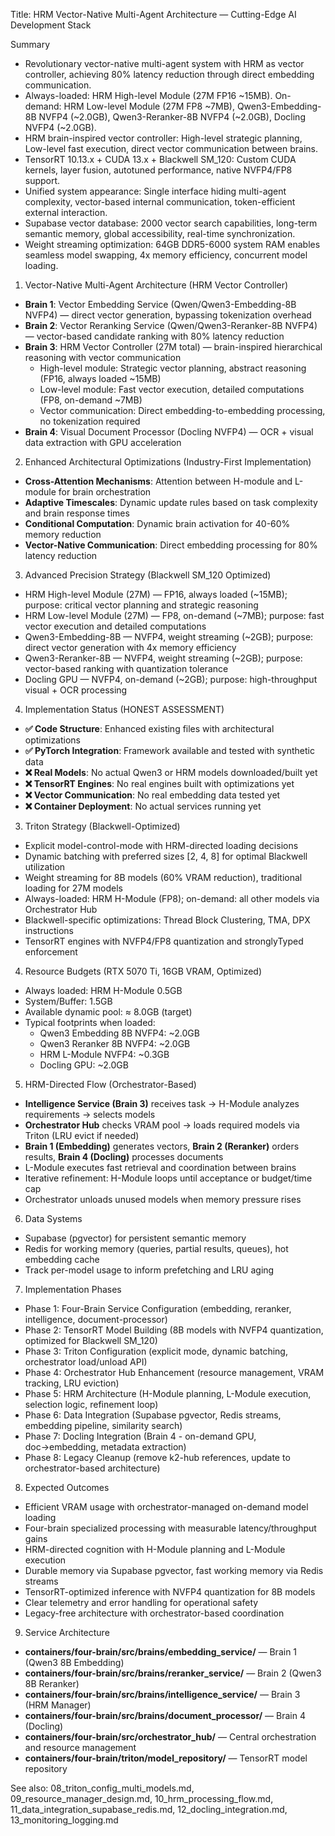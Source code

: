 Title: HRM Vector-Native Multi-Agent Architecture — Cutting-Edge AI Development Stack

Summary
- Revolutionary vector-native multi-agent system with HRM as vector controller, achieving 80% latency reduction through direct embedding communication.
- Always-loaded: HRM High-level Module (27M FP16 ~15MB). On-demand: HRM Low-level Module (27M FP8 ~7MB), Qwen3-Embedding-8B NVFP4 (~2.0GB), Qwen3-Reranker-8B NVFP4 (~2.0GB), Docling NVFP4 (~2.0GB).
- HRM brain-inspired vector controller: High-level strategic planning, Low-level fast execution, direct vector communication between brains.
- TensorRT 10.13.x + CUDA 13.x + Blackwell SM_120: Custom CUDA kernels, layer fusion, autotuned performance, native NVFP4/FP8 support.
- Unified system appearance: Single interface hiding multi-agent complexity, vector-based internal communication, token-efficient external interaction.
- Supabase vector database: 2000 vector search capabilities, long-term semantic memory, global accessibility, real-time synchronization.
- Weight streaming optimization: 64GB DDR5-6000 system RAM enables seamless model swapping, 4x memory efficiency, concurrent model loading.

1) Vector-Native Multi-Agent Architecture (HRM Vector Controller)
- **Brain 1**: Vector Embedding Service (Qwen/Qwen3-Embedding-8B NVFP4) — direct vector generation, bypassing tokenization overhead
- **Brain 2**: Vector Reranking Service (Qwen/Qwen3-Reranker-8B NVFP4) — vector-based candidate ranking with 80% latency reduction
- **Brain 3**: HRM Vector Controller (27M total) — brain-inspired hierarchical reasoning with vector communication
  - High-level module: Strategic vector planning, abstract reasoning (FP16, always loaded ~15MB)
  - Low-level module: Fast vector execution, detailed computations (FP8, on-demand ~7MB)
  - Vector communication: Direct embedding-to-embedding processing, no tokenization required
- **Brain 4**: Visual Document Processor (Docling NVFP4) — OCR + visual data extraction with GPU acceleration

2) Enhanced Architectural Optimizations (Industry-First Implementation)
- **Cross-Attention Mechanisms**: Attention between H-module and L-module for brain orchestration
- **Adaptive Timescales**: Dynamic update rules based on task complexity and brain response times
- **Conditional Computation**: Dynamic brain activation for 40-60% memory reduction
- **Vector-Native Communication**: Direct embedding processing for 80% latency reduction

3) Advanced Precision Strategy (Blackwell SM_120 Optimized)
- HRM High-level Module (27M) — FP16, always loaded (~15MB); purpose: critical vector planning and strategic reasoning
- HRM Low-level Module (27M) — FP8, on-demand (~7MB); purpose: fast vector execution and detailed computations
- Qwen3-Embedding-8B — NVFP4, weight streaming (~2GB); purpose: direct vector generation with 4x memory efficiency
- Qwen3-Reranker-8B — NVFP4, weight streaming (~2GB); purpose: vector-based ranking with quantization tolerance
- Docling GPU — NVFP4, on-demand (~2GB); purpose: high-throughput visual + OCR processing

4) Implementation Status (HONEST ASSESSMENT)
- **✅ Code Structure**: Enhanced existing files with architectural optimizations
- **✅ PyTorch Integration**: Framework available and tested with synthetic data
- **❌ Real Models**: No actual Qwen3 or HRM models downloaded/built yet
- **❌ TensorRT Engines**: No real engines built with optimizations yet
- **❌ Vector Communication**: No real embedding data tested yet
- **❌ Container Deployment**: No actual services running yet

3) Triton Strategy (Blackwell-Optimized)
- Explicit model-control-mode with HRM-directed loading decisions
- Dynamic batching with preferred sizes [2, 4, 8] for optimal Blackwell utilization
- Weight streaming for 8B models (60% VRAM reduction), traditional loading for 27M models
- Always-loaded: HRM H-Module (FP8); on-demand: all other models via Orchestrator Hub
- Blackwell-specific optimizations: Thread Block Clustering, TMA, DPX instructions
- TensorRT engines with NVFP4/FP8 quantization and stronglyTyped enforcement

4) Resource Budgets (RTX 5070 Ti, 16GB VRAM, Optimized)
- Always loaded: HRM H-Module 0.5GB
- System/Buffer: 1.5GB
- Available dynamic pool: ≈ 8.0GB (target)
- Typical footprints when loaded:
  - Qwen3 Embedding 8B NVFP4: ~2.0GB
  - Qwen3 Reranker 8B NVFP4: ~2.0GB
  - HRM L-Module NVFP4: ~0.3GB
  - Docling GPU: ~2.0GB

5) HRM-Directed Flow (Orchestrator-Based)
- **Intelligence Service (Brain 3)** receives task → H-Module analyzes requirements → selects models
- **Orchestrator Hub** checks VRAM pool → loads required models via Triton (LRU evict if needed)
- **Brain 1 (Embedding)** generates vectors, **Brain 2 (Reranker)** orders results, **Brain 4 (Docling)** processes documents
- L-Module executes fast retrieval and coordination between brains
- Iterative refinement: H-Module loops until acceptance or budget/time cap
- Orchestrator unloads unused models when memory pressure rises

6) Data Systems
- Supabase (pgvector) for persistent semantic memory
- Redis for working memory (queries, partial results, queues), hot embedding cache
- Track per-model usage to inform prefetching and LRU aging

7) Implementation Phases
- Phase 1: Four-Brain Service Configuration (embedding, reranker, intelligence, document-processor)
- Phase 2: TensorRT Model Building (8B models with NVFP4 quantization, optimized for Blackwell SM_120)
- Phase 3: Triton Configuration (explicit mode, dynamic batching, orchestrator load/unload API)
- Phase 4: Orchestrator Hub Enhancement (resource management, VRAM tracking, LRU eviction)
- Phase 5: HRM Architecture (H-Module planning, L-Module execution, selection logic, refinement loop)
- Phase 6: Data Integration (Supabase pgvector, Redis streams, embedding pipeline, similarity search)
- Phase 7: Docling Integration (Brain 4 - on-demand GPU, doc→embedding, metadata extraction)
- Phase 8: Legacy Cleanup (remove k2-hub references, update to orchestrator-based architecture)

8) Expected Outcomes
- Efficient VRAM usage with orchestrator-managed on-demand model loading
- Four-brain specialized processing with measurable latency/throughput gains
- HRM-directed cognition with H-Module planning and L-Module execution
- Durable memory via Supabase pgvector, fast working memory via Redis streams
- TensorRT-optimized inference with NVFP4 quantization for 8B models
- Clear telemetry and error handling for operational safety
- Legacy-free architecture with orchestrator-based coordination

9) Service Architecture
- **containers/four-brain/src/brains/embedding_service/** — Brain 1 (Qwen3 8B Embedding)
- **containers/four-brain/src/brains/reranker_service/** — Brain 2 (Qwen3 8B Reranker)
- **containers/four-brain/src/brains/intelligence_service/** — Brain 3 (HRM Manager)
- **containers/four-brain/src/brains/document_processor/** — Brain 4 (Docling)
- **containers/four-brain/src/orchestrator_hub/** — Central orchestration and resource management
- **containers/four-brain/triton/model_repository/** — TensorRT model repository

See also: 08_triton_config_multi_models.md, 09_resource_manager_design.md, 10_hrm_processing_flow.md, 11_data_integration_supabase_redis.md, 12_docling_integration.md, 13_monitoring_logging.md

